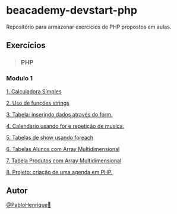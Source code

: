 # beacademy-devstart-php

Repositório para armazenar exercícios de PHP propostos em aulas.

## Exercícios

> ### PHP

### Modulo 1

[1. Calculadora Simples](./modulo1/aulas/aula4/index.php)

[2. Uso de funções strings](./modulo1/aulas/aula10/index.php)

[3. Tabela: inserindo dados através do form.](./modulo1/aulas/aula12/tabela.php)

[4. Calendario usando for e repetição de musica.](./modulo1/aulas/aula17/index.php)

[5. Tabelas de show usando foreach](./modulo1/aulas/aula22/tabela2.php)

[6. Tabelas Alunos com Array Multidimensional](./modulo1/aulas/aula25/tabela3.php)

[7. Tabela Produtos com Array Multidimensional ](./modulo1/aulas/aula26/tabela4.php)

[8. Projeto: criação de uma agenda em PHP. ](./modulo1/projeto/)

## Autor

[@PabloHenrique🚀]()
